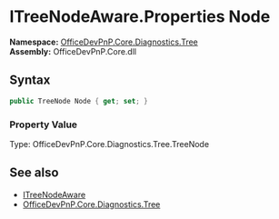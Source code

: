 # ITreeNodeAware.Properties Node
**Namespace:** [OfficeDevPnP.Core.Diagnostics.Tree](OfficeDevPnP.Core.Diagnostics.Tree.md)  
**Assembly:** OfficeDevPnP.Core.dll  
## Syntax
```C#
public TreeNode Node { get; set; }
```

### Property Value
Type: OfficeDevPnP.Core.Diagnostics.Tree.TreeNode  

## See also
- [ITreeNodeAware](OfficeDevPnP.Core.Diagnostics.Tree.ITreeNodeAware.md) 
- [OfficeDevPnP.Core.Diagnostics.Tree](OfficeDevPnP.Core.Diagnostics.Tree.md)
